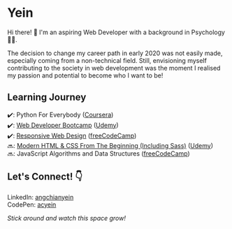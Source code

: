 # **Yein**  
Hi there! 👋 I'm an aspiring Web Developer with a background in Psychology 👩‍🎓.  

The decision to change my career path in early 2020 was not easily made, especially coming from a non-technical field. Still, envisioning myself contributing to the society in web development was the moment I realised my passion and potential to become who I want to be!

## Learning Journey
✔️: Python For Everybody ([Coursera](https://www.coursera.org/specializations/python?))  
✔️: [Web Developer Bootcamp](https://github.com/acyein/the-web-developer-bootcamp) ([Udemy](https://www.udemy.com/course/the-web-developer-bootcamp/))  
✔️: [Responsive Web Design](https://github.com/acyein/responsive-web-design) ([freeCodeCamp](https://www.freecodecamp.org/learn/responsive-web-design/responsive-web-design-projects/))  
🔜: [Modern HTML & CSS From The Beginning (Including Sass)](https://github.com/acyein/modern-html-css) ([Udemy](https://www.udemy.com/course/modern-html-css-from-the-beginning/))  
🔜: JavaScript Algorithms and Data Structures ([freeCodeCamp](https://www.freecodecamp.org/learn/javascript-algorithms-and-data-structures/))

## Let's Connect! 👇
LinkedIn: [angchianyein](https://www.linkedin.com/in/angchianyein)  
CodePen: [acyein](https://codepen.io/acyein)

*Stick around and watch this space grow!*
